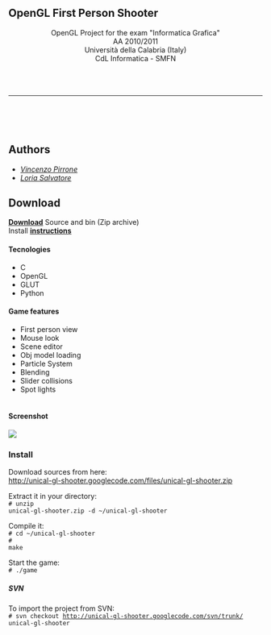## OpenGL First Person Shooter ##
<p align='center'>OpenGL Project for the exam "Informatica Grafica"<br>
AA 2010/2011<br>
Università della Calabria (Italy)<br>
CdL Informatica - SMFN<br>
<br>
<br>
<br>
<hr><br>
<br>
<br>
<h2>Authors</h2>
<ul><li><i><a href='http://code.google.com/u/@VRNfRlRUBhlDVgd%2B/'>Vincenzo Pirrone</a></i>
</li><li><i><a href='http://code.google.com/u/deadlyomen17/'>Loria Salvatore</a></i>
<br></li></ul>

<h2>Download</h2>

<b><a href='http://unical-gl-shooter.googlecode.com/files/unical-gl-shooter.zip'>Download</a></b> Source and bin (Zip archive)<br>
Install <b><a href='http://code.google.com/p/unical-gl-shooter/wiki/Instructions'>instructions</a></b>

<h4>Tecnologies</h4>
<ul><li>C<br>
</li><li>OpenGL<br>
</li><li>GLUT<br>
</li><li>Python</li></ul>

<h4>Game features</h4>
<ul><li>First person view<br>
</li><li>Mouse look<br>
</li><li>Scene editor<br>
</li><li>Obj model loading<br>
</li><li>Particle System<br>
</li><li>Blending<br>
</li><li>Slider collisions<br>
</li><li>Spot lights<br>
<br></li></ul>

<h4>Screenshot</h4>

<a href='http://unical-gl-shooter.googlecode.com/files/screen1.png'><img src='http://unical-gl-shooter.googlecode.com/files/screen1.png' border='0' /></a>



### Install ###

Download sources from here:<br>
<a href='http://unical-gl-shooter.googlecode.com/files/unical-gl-shooter.zip'>http://unical-gl-shooter.googlecode.com/files/unical-gl-shooter.zip</a>

Extract it in your directory: <br>
<code># unzip unical-gl-shooter.zip -d ~/unical-gl-shooter</code>

Compile it: <br>
<code># cd ~/unical-gl-shooter</code><br>
<code># make</code>

Start the game: <br>
<code># ./game</code>

<h5>SVN</h5>

To import the project from SVN:<br>
<code># svn checkout http://unical-gl-shooter.googlecode.com/svn/trunk/ unical-gl-shooter</code>